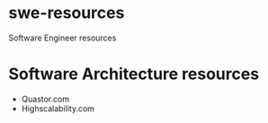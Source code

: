 # swe-resources
Software Engineer resources

# Software Architecture resources
- Quastor.com
- Highscalability.com
